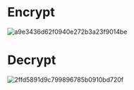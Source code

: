 # Encrypt
![a9e3436d62f0940e272b3a23f9014be](https://user-images.githubusercontent.com/103423072/236072966-6901ca6e-32fa-4b44-9242-298c4b89f7ca.png)</br>

# Decrypt
![2ffd5891d9c799896785b0910bd720f](https://user-images.githubusercontent.com/103423072/236072967-67056648-15e8-4b3a-a876-1b794af35218.png)
